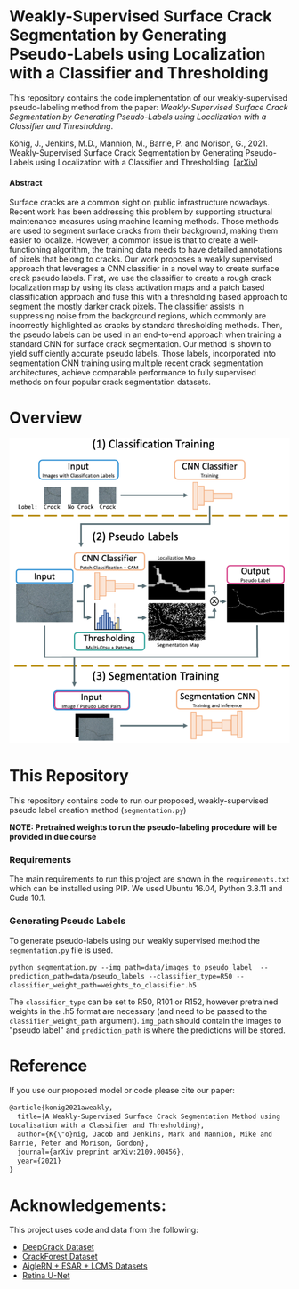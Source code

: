 # Weakly-Supervised Surface Crack Segmentation by Generating Pseudo-Labels using Localization with a Classifier and Thresholding
This repository contains the code implementation of our weakly-supervised pseudo-labeling method from the paper: _Weakly-Supervised Surface Crack Segmentation by Generating Pseudo-Labels using Localization with a Classifier and Thresholding_.

König, J., Jenkins, M.D., Mannion, M., Barrie, P. and Morison, G., 2021. Weakly-Supervised Surface Crack Segmentation by Generating Pseudo-Labels using Localization with a Classifier and Thresholding. [[arXiv]](https://arxiv.org/abs/2109.00456)

#### Abstract
Surface cracks are a common sight on public infrastructure nowadays. Recent work has been addressing this problem by supporting structural maintenance measures using machine learning methods. Those methods are used to segment surface cracks from their background, making them easier to localize. However, a common issue is that to create a well-functioning algorithm, the training data needs to have detailed annotations of pixels that belong to cracks. Our work proposes a weakly supervised approach that leverages a CNN classifier in a novel way to create surface crack pseudo labels. First, we use the classifier to create a rough crack localization map by using its class activation maps and a patch based classification approach and fuse this with a thresholding based approach to segment the mostly darker crack pixels. The classifier assists in suppressing noise from the background regions, which commonly are incorrectly highlighted as cracks by standard thresholding methods. Then, the pseudo labels can be used in an end-to-end approach when training a standard CNN for surface crack segmentation. Our method is shown to yield sufficiently accurate pseudo labels. Those labels, incorporated into segmentation CNN training using multiple recent crack segmentation architectures, achieve comparable performance to fully supervised methods on four popular crack segmentation datasets.

# Overview
![Weakly-Supervised-Crack-Segmentation](figures/Method.png)


# This Repository
This repository contains code to run our proposed, weakly-supervised pseudo label creation method (`segmentation.py`)

**NOTE: Pretrained weights to run the pseudo-labeling procedure will be provided in due course**

### Requirements

The main requirements to run this project are shown in the `requirements.txt` which can be installed using PIP. We used Ubuntu 16.04, Python 3.8.11 and Cuda 10.1.



### Generating Pseudo Labels

To generate pseudo-labels using our weakly supervised method the `segmentation.py` file is used.

```
python segmentation.py --img_path=data/images_to_pseudo_label  --prediction_path=data/pseudo_labels --classifier_type=R50 --classifier_weight_path=weights_to_classifier.h5
```
The `classifier_type` can be set to R50, R101 or R152, however pretrained weights in the .h5 format are necessary (and need to be passed to the `classifier_weight_path` argument). `img_path` should contain the images to "pseudo label" and `prediction_path` is where the predictions will be stored.


# Reference

If you use our proposed model or code please cite our paper:

```
@article{konig2021aweakly,
  title={A Weakly-Supervised Surface Crack Segmentation Method using Localisation with a Classifier and Thresholding},
  author={K{\"o}nig, Jacob and Jenkins, Mark and Mannion, Mike and Barrie, Peter and Morison, Gordon},
  journal={arXiv preprint arXiv:2109.00456},
  year={2021}
}
```


# Acknowledgements:

This project uses code and data from the following:

- [DeepCrack Dataset](https://github.com/yhlleo/DeepCrack)
- [CrackForest Dataset](https://github.com/cuilimeng/CrackForest-dataset)
- [AigleRN + ESAR + LCMS Datasets](https://www.irit.fr/~Sylvie.Chambon/Crack_Detection_Database.html)
- [Retina U-Net](https://github.com/orobix/retina-unet)
